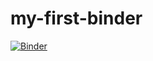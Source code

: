 # my-first-binder
[![Binder](https://mybinder.org/badge_logo.svg)](https://mybinder.org/v2/git/https%3A%2F%2Fgithub.com%2Fdaisychang1118%2Fmy-first-binder/HEAD)
